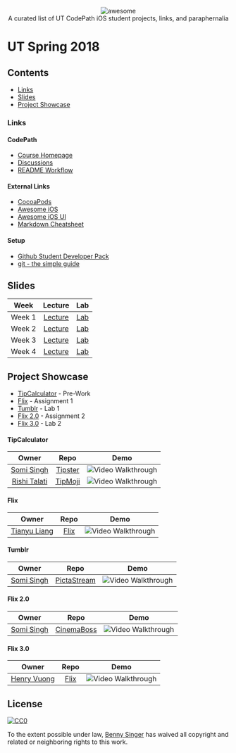 <p align="center">
    <img alt="awesome" src="https://cdn.rawgit.com/sindresorhus/awesome/d7305f38d29fed78fa85652e3a63e154dd8e8829/media/badge.svg" /> <br>
    A curated list of UT CodePath iOS student projects, links, and paraphernalia
</p>

# UT Spring 2018
## Contents
- [Links](#links)
- [Slides](#slides)
- [Project Showcase](#project-showcase)

### Links
#### CodePath
- [Course Homepage](https://courses.codepath.com)
- [Discussions](https://discussions.codepath.com)
- [README Workflow](./src/README-Workflow.md)

#### External Links
- [CocoaPods](https://cocoapods.org)
- [Awesome iOS](https://github.com/vsouza/awesome-ios)
- [Awesome iOS UI](https://github.com/cjwirth/awesome-ios-ui)
- [Markdown Cheatsheet](https://github.com/adam-p/markdown-here/wiki/Markdown-Cheatsheet)

#### Setup
- [Github Student Developer Pack](https://help.github.com/articles/applying-for-a-student-developer-pack/)
- [git - the simple guide](http://rogerdudler.github.io/git-guide/)

## Slides
| Week | Lecture | Lab |
|:----:|:-------:|:---:|
| Week 1 | [Lecture](https://docs.google.com/presentation/d/10HF-T4uNhsdN8q8sPR-NFm5V8TTp22zc0OSovqfM334/edit?usp=sharing) | [Lab](https://docs.google.com/presentation/d/1NCk-o508VwRqR4Q6D2tPxyOzrwTy5FLvvbZh-U-CbOE/edit?usp=sharing)
| Week 2 | [Lecture](https://docs.google.com/presentation/d/17oBn3XG4OFO_A2t8mDwyNzlCDJXqGmId-RJIvHSJBGM/edit?usp=sharing) | [Lab](https://docs.google.com/presentation/d/1c620bYoPRXtdczPHzWgFkMDxdkCpbRb_lrjPq2QgK3A/edit?usp=sharing) |
| Week 3 | [Lecture](https://docs.google.com/presentation/d/1QU0X6u1ZUWAyznPjbizlFfX9XDZRZuv5kFAP4QfpMFw/edit?usp=sharing) | [Lab](https://docs.google.com/presentation/d/1goQnYsApp6M3VrfW2iYJUrHi_BWwpWv2Y39rQl9d7s8/edit?usp=sharing) |
| Week 4 | [Lecture](https://docs.google.com/presentation/d/1QyL9QekgxPUPk1jZ8b_DYdsgCWS3NzRNAUwJhiRCxTg/edit?usp=sharing) | [Lab](https://docs.google.com/presentation/d/1VGA-7YI0BqKu98pWN2_CeKG6HflugZUfmd0B-YJM9kg/edit?usp=sharing) |

## Project Showcase
- [TipCalculator](#tipcalculator) - Pre-Work
- [Flix](#flix) - Assignment 1
- [Tumblr](#tumblr) - Lab 1
- [Flix 2.0](#flix20) - Assignment 2
- [Flix 3.0](#flix30) - Lab 2

#### TipCalculator
| Owner | Repo | Demo |
|:-----:|:----:|:----:|
|[Somi Singh](https://github.com/sks3)|[Tipster](https://github.com/sks3/tipster)|<img src="https://i.imgur.com/nO15xjQ.gif" title="Video Walkthrough" alt="Video Walkthrough"/>|
|[Rishi Talati](https://github.com/apprishiate)|[TipMoji](https://github.com/apprishiate/Tipmoji-App)|<img src="https://i.imgur.com/iMaU7TE.gif" title="Video Walkthrough" alt="Video Walkthrough"/>|

#### Flix
| Owner | Repo | Demo |
|:-----:|:----:|:----:|
|[Tianyu Liang](https://github.com/Tianyu-Liang)|[Flix](https://github.com/Tianyu-Liang/Flix)|<img src="https://i.imgur.com/phTer45.gif" title="Video Walkthrough" alt="Video Walkthrough"/>|

#### Tumblr
| Owner | Repo | Demo |
|:-----:|:----:|:----:|
|[Somi Singh](https://github.com/sks3)|[PictaStream](https://github.com/sks3/pictastream)|<img src="https://i.imgur.com/zIFtJRr.gif" title="Video Walkthrough" alt="Video Walkthrough"/>|

#### Flix 2.0
| Owner | Repo | Demo |
|:-----:|:----:|:----:|
|[Somi Singh](https://github.com/sks3)|[CinemaBoss](https://github.com/sks3/cinemaboss)|<img src="https://i.imgur.com/uY82gyT.gif" title="Video Walkthrough" alt="Video Walkthrough"/>|

#### Flix 3.0
| Owner | Repo | Demo |
|:-----:|:----:|:----:|
|[Henry Vuong](https://github.com/mistersquiish)|[Flix](https://github.com/mistersquiish/FlixMovieApp/blob/master/README3.md)|<img src="https://camo.githubusercontent.com/c296e2fd8ecef0dd1d66846e474fa50b44c13a82/68747470733a2f2f692e696d6775722e636f6d2f543676773437412e676966" title="Video Walkthrough" alt="Video Walkthrough"/>|

## License

[![CC0](http://mirrors.creativecommons.org/presskit/buttons/88x31/svg/cc-zero.svg)](http://creativecommons.org/publicdomain/zero/1.0)

To the extent possible under law, [Benny Singer](https://github.com/bzsinger) has waived all copyright and
related or neighboring rights to this work.
